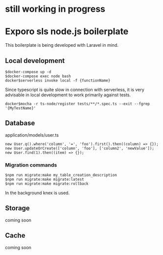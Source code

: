 # still working in progress
# Exporo sls node.js boilerplate
This boilerplate is being developed with Laravel in mind.

## Local development

```
$docker-compose up -d
$docker-compose exec node bash
docker$serverless invoke local -f {functionName}
```

Since typescript is quite slow in connection with serverless, it is very advisable in local development to work primarily against tests.
```
docker$mocha -r ts-node/register tests/**/*.spec.ts --exit --fgrep '{MyTestName}'
```

## Database
application/models/user.ts

```
new User.q().where('column', '=', 'foo').first().then((column) => {}); 
new User.updateOrCreate(['column', 'foo'], ['column2', 'newValue']);
new User.find(1).then((item) => {});
```

### Migration commands 
```
$npm run migrate:make my_table_creation_description
$npm run migrate:make migrate:latest
$npm run migrate:make migrate:rollback
```
In the background knex is used.


## Storage
coming soon

## Cache
coming soon